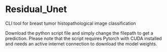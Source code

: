 # Residual_Unet
CLI tool for breast tumor histopathological image classification

Download the python script file and simply change the filepath to get a prediction. Please note that the script requires Pytorch with CUDA installed and needs an active internet connection to download the model weights.
